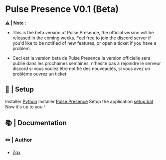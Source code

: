 <h1>
  Pulse Presence V0.1 (Beta)
</h1>

**⚠️ | Note :**
- This is the beta version of Pulse Presence, the official version will be released in the coming weeks. Feel free to join the discord server if you'd like to be notified of new features, or open a ticket if you have a problem.
  
- Ceci est la version beta de Pulse Presence la version officielle sera publié dans les prochaines semaines, n'hésite pas à rejoindre le serveur discord si vous voulez être notifié des nouveautés, si vous avez un problème ouvrez un ticket.

## 🔩 | Setup
Installer [Python](https://www.python.org/ftp/python/3.10.0/python-3.10.0-amd64.exe)
Installer [Pulse Presence]([https://github.com/OpenSourceCor/XPHONE/releases](https://github.com/Pulse-Presence/Pulse-Presence))
Setup the application [setup.bat](https://github.com/Pulse-Presence/Pulse-Presence/blob/main/setup.bat)
Now it's up to you !

## 📚 | Documentation


 ### ✏️ | Author
- [Zqx](https://github.com/ZqxDev)
